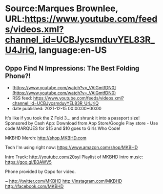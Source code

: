 # Source:Marques Brownlee, URL:https://www.youtube.com/feeds/videos.xml?channel_id=UCBJycsmduvYEL83R_U4JriQ, language:en-US

## Oppo Find N Impressions: The Best Folding Phone?!
 - [https://www.youtube.com/watch?v=_VAlGmtfDN0](https://www.youtube.com/watch?v=_VAlGmtfDN0)
 - RSS feed: https://www.youtube.com/feeds/videos.xml?channel_id=UCBJycsmduvYEL83R_U4JriQ
 - date published: 2021-12-15 00:00:00+00:00

It's like if you took the Z Fold 3... and shrunk it into a passport size!
Sponsored by Cash App: Download from App Store/Google Play store - Use code MARQUES for $15 and $10 goes to Girls Who Code!

MKBHD Merch: http://shop.MKBHD.com

Tech I'm using right now: https://www.amazon.com/shop/MKBHD

Intro Track: http://youtube.com/20syl
Playlist of MKBHD Intro music: https://goo.gl/B3AWV5

Phone provided by Oppo for video.

~
http://twitter.com/MKBHD
http://instagram.com/MKBHD
http://facebook.com/MKBHD


